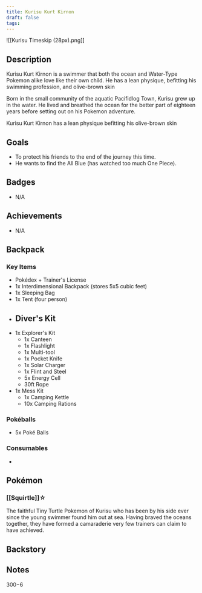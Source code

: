 ```yaml
---
title: Kurisu Kurt Kirnon
draft: false
tags:
---
```

![[Kurisu Timeskip (28px).png]]
## Description
Kurisu Kurt Kirnon is a swimmer that both the ocean and Water-Type Pokemon alike love like their own child. He has a lean physique, befitting his swimming profession, and olive-brown skin 

Born in the small community of the aquatic Pacifidlog Town, Kurisu grew up in the water. He lived and breathed the ocean for the better part of eighteen years before setting out on his Pokemon adventure.

Kurisu Kurt Kirnon has a lean physique befitting his olive-brown skin

## Goals
- To protect his friends to the end of the journey this time.
- He wants to find the All Blue (has watched too much One Piece).

## Badges
- N/A

## Achievements
- N/A

## Backpack

### Key Items
- Pokédex + Trainer's License
- 1x Interdimensional Backpack (stores 5x5 cubic feet)
- 1x Sleeping Bag
- 1x Tent (four person)
- Diver's Kit
	- 
- 1x Explorer's Kit
	- 1x Canteen
	- 1x Flashlight
	- 1x Multi-tool
	- 1x Pocket Knife
	- 1x Solar Charger
	- 1x Flint and Steel
	- 5x Energy Cell
	- 30ft Rope
- 1x Mess Kit
	- 1x Camping Kettle
	- 10x Camping Rations

### Pokéballs
- 5x Poké Balls

### Consumables
- 

## Pokémon

### [[Squirtle]]☆
The faithful Tiny Turtle Pokemon of Kurisu who has been by his side ever since the young swimmer found him out at sea. Having braved the oceans together, they have formed a camaraderie very few trainers can claim to have achieved.

## Backstory

## Notes
$300-$6